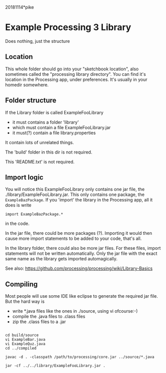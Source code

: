 20181114*pike
# Example Processing 3 Library
Does nothing, just the structure

## Location

This whole folder should go into your "sketchbook location",
also sometimes called the "processing library directory".
You can find it's location in the Processing app, under preferences.
It's usually in your homedir somewhere.

## Folder structure

If the Library folder is called ExampleFooLibrary
 - it must contains a folder 'library'
 - which must contain a file ExampleFooLibrary.jar
 - it must(?) contain a file library.properties

It contain lots of unrelated things.

The 'build' folder in this dir is not required.

This 'README.txt' is not required.

## Import logic

You will notice this ExampleFooLibrary only contains
one jar file, the ./library/ExampleFooLibrary.jar. 
This only contains one package, the `ExampleBazPackage`.
If you 'import' the library in the Processing app, all 
it does is write 

`import ExampleBazPackage.*`

in the code.

In the jar file, there could be more packages (?). 
Importing it would then cause more import statements
to be added to your code, that's all.

In the library folder, there could also be more jar files. 
For these files, import statements will not be written automatically.
Only the jar file with the exact same name as the library
gets imported automagically.

See also:
https://github.com/processing/processing/wiki/Library-Basics

## Compiling 

Most people will use some IDE like eclipse to generate
the required jar file. But the hard way is

- write *.java files like the ones in ./source, using vi ofcourse:-)
- compile the .java files to .class files 
- zip the .class files to a .jar  

```

cd build/source
vi ExampleBar.java
vi ExampleQuz.java
cd ../compiled

javac -d . -classpath /path/to/processing/core.jar ../source/*.java
  
jar -cf ../../library/ExampleFooLibrary.jar .
  
  
```

